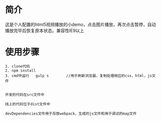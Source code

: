 # 简介


这是个人配置的html5视频播放的小demo，点击图片播放，再次点击暂停，自动播放完毕后恢复原本状态。兼容性IE9以上

	 

# 使用步骤


	1. clone代码
	2. npm install
	3. cmd中运行   gulp s        //用于刷新浏览器，复制处理相应的css，html，js文件
	
	
	开发的代码在src文件中
	
	线上的代码位于dist文件中
	
	devDependencies文件用于存放webpack，生成的js文件和用于调试的map文件
